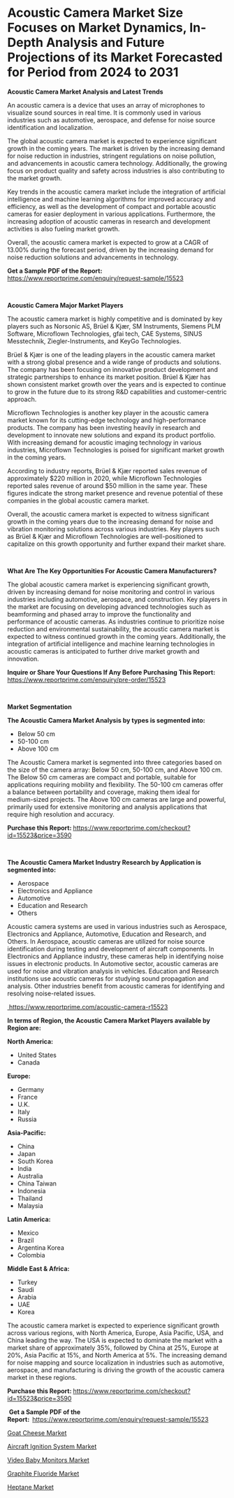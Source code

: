 <p><h1>Acoustic Camera Market Size Focuses on Market Dynamics, In-Depth Analysis and Future Projections of its Market Forecasted for Period from 2024 to 2031</h1></p><p><strong>Acoustic Camera Market Analysis and Latest Trends</strong></p>
<p><p>An acoustic camera is a device that uses an array of microphones to visualize sound sources in real time. It is commonly used in various industries such as automotive, aerospace, and defense for noise source identification and localization.</p><p>The global acoustic camera market is expected to experience significant growth in the coming years. The market is driven by the increasing demand for noise reduction in industries, stringent regulations on noise pollution, and advancements in acoustic camera technology. Additionally, the growing focus on product quality and safety across industries is also contributing to the market growth.</p><p>Key trends in the acoustic camera market include the integration of artificial intelligence and machine learning algorithms for improved accuracy and efficiency, as well as the development of compact and portable acoustic cameras for easier deployment in various applications. Furthermore, the increasing adoption of acoustic cameras in research and development activities is also fueling market growth.</p><p>Overall, the acoustic camera market is expected to grow at a CAGR of 13.00% during the forecast period, driven by the increasing demand for noise reduction solutions and advancements in technology.</p></p>
<p><strong>Get a Sample PDF of the Report:&nbsp;</strong> <a href="https://www.reportprime.com/enquiry/request-sample/15523">https://www.reportprime.com/enquiry/request-sample/15523</a></p>
<p>&nbsp;</p>
<p><strong>Acoustic Camera Major Market Players</strong></p>
<p><p>The acoustic camera market is highly competitive and is dominated by key players such as Norsonic AS, Brüel & Kjær, SM Instruments, Siemens PLM Software, Microflown Technologies, gfai tech, CAE Systems, SINUS Messtechnik, Ziegler-Instruments, and KeyGo Technologies. </p><p>Brüel & Kjær is one of the leading players in the acoustic camera market with a strong global presence and a wide range of products and solutions. The company has been focusing on innovative product development and strategic partnerships to enhance its market position. Brüel & Kjær has shown consistent market growth over the years and is expected to continue to grow in the future due to its strong R&D capabilities and customer-centric approach.</p><p>Microflown Technologies is another key player in the acoustic camera market known for its cutting-edge technology and high-performance products. The company has been investing heavily in research and development to innovate new solutions and expand its product portfolio. With increasing demand for acoustic imaging technology in various industries, Microflown Technologies is poised for significant market growth in the coming years.</p><p>According to industry reports, Brüel & Kjær reported sales revenue of approximately $220 million in 2020, while Microflown Technologies reported sales revenue of around $50 million in the same year. These figures indicate the strong market presence and revenue potential of these companies in the global acoustic camera market.</p><p>Overall, the acoustic camera market is expected to witness significant growth in the coming years due to the increasing demand for noise and vibration monitoring solutions across various industries. Key players such as Brüel & Kjær and Microflown Technologies are well-positioned to capitalize on this growth opportunity and further expand their market share.</p></p>
<p>&nbsp;</p>
<p><strong>What Are The Key Opportunities For Acoustic Camera Manufacturers?</strong></p>
<p><p>The global acoustic camera market is experiencing significant growth, driven by increasing demand for noise monitoring and control in various industries including automotive, aerospace, and construction. Key players in the market are focusing on developing advanced technologies such as beamforming and phased array to improve the functionality and performance of acoustic cameras. As industries continue to prioritize noise reduction and environmental sustainability, the acoustic camera market is expected to witness continued growth in the coming years. Additionally, the integration of artificial intelligence and machine learning technologies in acoustic cameras is anticipated to further drive market growth and innovation.</p></p>
<p><strong>Inquire or Share Your Questions If Any Before Purchasing This Report:</strong> <a href="https://www.reportprime.com/enquiry/pre-order/15523">https://www.reportprime.com/enquiry/pre-order/15523</a></p>
<p>&nbsp;</p>
<p><strong>Market Segmentation</strong></p>
<p><strong>The Acoustic Camera Market Analysis by types is segmented into:</strong></p>
<p><ul><li>Below 50 cm</li><li>50-100 cm</li><li>Above 100 cm</li></ul></p>
<p><p>The Acoustic Camera market is segmented into three categories based on the size of the camera array: Below 50 cm, 50-100 cm, and Above 100 cm. The Below 50 cm cameras are compact and portable, suitable for applications requiring mobility and flexibility. The 50-100 cm cameras offer a balance between portability and coverage, making them ideal for medium-sized projects. The Above 100 cm cameras are large and powerful, primarily used for extensive monitoring and analysis applications that require high resolution and accuracy.</p></p>
<p><strong>Purchase this Report:&nbsp;</strong><a href="https://www.reportprime.com/checkout?id=15523&price=3590">https://www.reportprime.com/checkout?id=15523&price=3590</a></p>
<p>&nbsp;</p>
<p><strong>The Acoustic Camera Market Industry Research by Application is segmented into:</strong></p>
<p><ul><li>Aerospace</li><li>Electronics and Appliance</li><li>Automotive</li><li>Education and Research</li><li>Others</li></ul></p>
<p><p>Acoustic camera systems are used in various industries such as Aerospace, Electronics and Appliance, Automotive, Education and Research, and Others. In Aerospace, acoustic cameras are utilized for noise source identification during testing and development of aircraft components. In Electronics and Appliance industry, these cameras help in identifying noise issues in electronic products. In Automotive sector, acoustic cameras are used for noise and vibration analysis in vehicles. Education and Research institutions use acoustic cameras for studying sound propagation and analysis. Other industries benefit from acoustic cameras for identifying and resolving noise-related issues.</p></p>
<p><a href="https://www.reportprime.com/acoustic-camera-r15523">&nbsp;https://www.reportprime.com/acoustic-camera-r15523</a></p>
<p><strong>In terms of Region, the Acoustic Camera Market Players available by Region are:</strong></p>
<p>
    <p> <strong> North America: </strong>
        <ul>
            <li>United States</li>
            <li>Canada</li>
        </ul>
        </p> 
    <p> <strong> Europe: </strong>
        <ul>
            <li>Germany</li>
            <li>France</li>
            <li>U.K.</li>
            <li>Italy</li>
            <li>Russia</li>
        </ul>
        </p> 
    <p> <strong> Asia-Pacific: </strong>
        <ul>
            <li>China</li>
            <li>Japan</li>
            <li>South Korea</li>
            <li>India</li>
            <li>Australia</li>
            <li>China Taiwan</li>
            <li>Indonesia</li>
            <li>Thailand</li>
            <li>Malaysia</li>
        </ul>
        </p> 
    <p> <strong> Latin America: </strong>
        <ul>
            <li>Mexico</li>
            <li>Brazil</li>
            <li>Argentina Korea</li>
            <li>Colombia</li>
        </ul>
        </p> 
    <p> <strong> Middle East & Africa: </strong>
        <ul>
            <li>Turkey</li>
            <li>Saudi</li>
            <li>Arabia</li>
            <li>UAE</li>
            <li>Korea</li>
        </ul>
    </p>
    </p>
<p><p>The acoustic camera market is expected to experience significant growth across various regions, with North America, Europe, Asia Pacific, USA, and China leading the way. The USA is expected to dominate the market with a market share of approximately 35%, followed by China at 25%, Europe at 20%, Asia Pacific at 15%, and North America at 5%. The increasing demand for noise mapping and source localization in industries such as automotive, aerospace, and manufacturing is driving the growth of the acoustic camera market in these regions.</p></p>
<p><strong>Purchase this Report: </strong><a href="https://www.reportprime.com/checkout?id=15523&price=3590">https://www.reportprime.com/checkout?id=15523&price=3590</a></p>
<p>&nbsp;<strong>Get a Sample PDF of the Report:&nbsp;&nbsp;</strong><a href="https://www.reportprime.com/enquiry/request-sample/15523">https://www.reportprime.com/enquiry/request-sample/15523</a></p>
<p><strong></strong></p>
<p><p><a href="https://github.com/kosella/Market-Research-Report-List-2/blob/main/goat-cheese-market.md">Goat Cheese Market</a></p><p><a href="https://github.com/nathandecarvalho/Market-Research-Report-List-2/blob/main/aircraft-ignition-system-market.md">Aircraft Ignition System Market</a></p><p><a href="https://www.linkedin.com/pulse/video-baby-monitors-market-centers-aspects-growth-share-opportunity-74qye?trackingId=YbWUVczrG6HNLV1qaJYrVw%3D%3D">Video Baby Monitors Market</a></p><p><a href="https://issuu.com/reportprime-2/docs/graphite-fluoride-market-size-2030.pptx">Graphite Fluoride Market</a></p><p><a href="https://issuu.com/reportprime-2/docs/heptane-market-size-2030.pptx">Heptane Market</a></p></p>